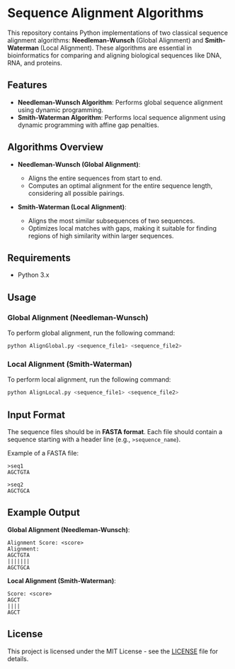 # Sequence Alignment Algorithms

This repository contains Python implementations of two classical sequence alignment algorithms: **Needleman-Wunsch** (Global Alignment) and **Smith-Waterman** (Local Alignment). These algorithms are essential in bioinformatics for comparing and aligning biological sequences like DNA, RNA, and proteins.

## Features

- **Needleman-Wunsch Algorithm**: Performs global sequence alignment using dynamic programming.
- **Smith-Waterman Algorithm**: Performs local sequence alignment using dynamic programming with affine gap penalties.

## Algorithms Overview

- **Needleman-Wunsch (Global Alignment)**:
  - Aligns the entire sequences from start to end.
  - Computes an optimal alignment for the entire sequence length, considering all possible pairings.
  
- **Smith-Waterman (Local Alignment)**:
  - Aligns the most similar subsequences of two sequences.
  - Optimizes local matches with gaps, making it suitable for finding regions of high similarity within larger sequences.

## Requirements

- Python 3.x

## Usage

### Global Alignment (Needleman-Wunsch)
To perform global alignment, run the following command:

```bash
python AlignGlobal.py <sequence_file1> <sequence_file2>
```

### Local Alignment (Smith-Waterman)
To perform local alignment, run the following command:

```bash
python AlignLocal.py <sequence_file1> <sequence_file2>
```

## Input Format

The sequence files should be in **FASTA format**. Each file should contain a sequence starting with a header line (e.g., `>sequence_name`).

Example of a FASTA file:

```
>seq1
AGCTGTA
```
```
>seq2
AGCTGCA
```

## Example Output

**Global Alignment (Needleman-Wunsch)**:
```
Alignment Score: <score>
Alignment:
AGCTGTA
|||||||
AGCTGCA
```

**Local Alignment (Smith-Waterman)**:
```
Score: <score>
AGCT
||||
AGCT
```

## License

This project is licensed under the MIT License - see the [LICENSE](LICENSE) file for details.
